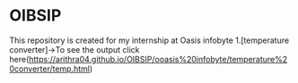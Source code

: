 # OIBSIP
This repository is created for my internship at Oasis infobyte
1.[temperature converter]->To see the output click here(https://arithra04.github.io/OIBSIP/ooasis%20infobyte/temperature%20converter/temp.html)

